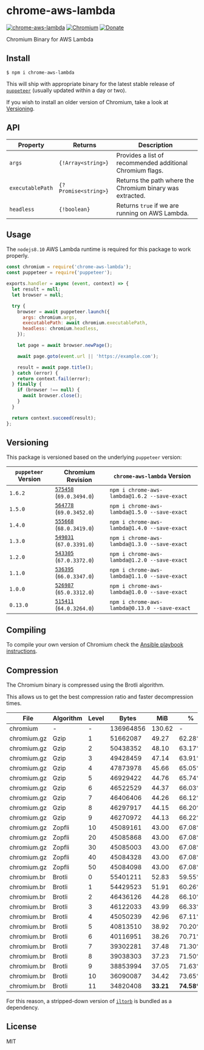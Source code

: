 # chrome-aws-lambda

[![chrome-aws-lambda](https://img.shields.io/npm/v/chrome-aws-lambda.svg?style=for-the-badge)](https://www.npmjs.com/package/chrome-aws-lambda)
[![Chromium](https://img.shields.io/badge/chromium-31_MB-brightgreen.svg?style=for-the-badge)](bin/)
[![Donate](https://img.shields.io/badge/donate-paypal-blue.svg?style=for-the-badge)](https://paypal.me/alixaxel)

Chromium Binary for AWS Lambda

## Install

```shell
$ npm i chrome-aws-lambda
```

This will ship with appropriate binary for the latest stable release of [`puppeteer`](https://github.com/GoogleChrome/puppeteer) (usually updated within a day or two).

If you wish to install an older version of Chromium, take a look at [Versioning](https://github.com/alixaxel/chrome-aws-lambda#versioning).

## API

| Property         | Returns              | Description                                               |
| ---------------- | -------------------- | --------------------------------------------------------- |
| `args`           | `{!Array<string>}`   | Provides a list of recommended additional Chromium flags. |
| `executablePath` | `{?Promise<string>}` | Returns the path where the Chromium binary was extracted. |
| `headless`       | `{!boolean}`         | Returns `true` if we are running on AWS Lambda.           |

## Usage

The `nodejs8.10` AWS Lambda runtime is required for this package to work properly.

```javascript
const chromium = require('chrome-aws-lambda');
const puppeteer = require('puppeteer');

exports.handler = async (event, context) => {
  let result = null;
  let browser = null;

  try {
    browser = await puppeteer.launch({
      args: chromium.args,
      executablePath: await chromium.executablePath,
      headless: chromium.headless,
    });

    let page = await browser.newPage();

    await page.goto(event.url || 'https://example.com');

    result = await page.title();
  } catch (error) {
    return context.fail(error);
  } finally {
    if (browser !== null) {
      await browser.close();
    }
  }

  return context.succeed(result);
};
```

## Versioning

This package is versioned based on the underlying `puppeteer` version:

| `puppeteer` Version | Chromium Revision                                    | `chrome-aws-lambda` Version                   |
| ------------------- | ---------------------------------------------------- | --------------------------------------------- |
| `1.6.2`             | [`575458`](https://crrev.com/575458) (`69.0.3494.0`) | `npm i chrome-aws-lambda@1.6.2 --save-exact`  |
| `1.5.0`             | [`564778`](https://crrev.com/564778) (`69.0.3452.0`) | `npm i chrome-aws-lambda@1.5.0 --save-exact`  |
| `1.4.0`             | [`555668`](https://crrev.com/555668) (`68.0.3419.0`) | `npm i chrome-aws-lambda@1.4.0 --save-exact`  |
| `1.3.0`             | [`549031`](https://crrev.com/549031) (`67.0.3391.0`) | `npm i chrome-aws-lambda@1.3.0 --save-exact`  |
| `1.2.0`             | [`543305`](https://crrev.com/543305) (`67.0.3372.0`) | `npm i chrome-aws-lambda@1.2.0 --save-exact`  |
| `1.1.0`             | [`536395`](https://crrev.com/536395) (`66.0.3347.0`) | `npm i chrome-aws-lambda@1.1.0 --save-exact`  |
| `1.0.0`             | [`526987`](https://crrev.com/526987) (`65.0.3312.0`) | `npm i chrome-aws-lambda@1.0.0 --save-exact`  |
| `0.13.0`            | [`515411`](https://crrev.com/515411) (`64.0.3264.0`) | `npm i chrome-aws-lambda@0.13.0 --save-exact` |

## Compiling

To compile your own version of Chromium check the [Ansible playbook instructions](_/ansible).

## Compression

The Chromium binary is compressed using the Brotli algorithm.

This allows us to get the best compression ratio and faster decompression times.

| File        | Algorithm | Level | Bytes     | MiB       | %          | Inflation  |
| ----------- | --------- | ----- | --------- | --------- | ---------- | ---------- |
| chromium    | -         | -     | 136964856 | 130.62    | -          | -          |
| chromium.gz | Gzip      | 1     | 51662087  | 49.27     | 62.28%     | 1.035s     |
| chromium.gz | Gzip      | 2     | 50438352  | 48.10     | 63.17%     | 1.016s     |
| chromium.gz | Gzip      | 3     | 49428459  | 47.14     | 63.91%     | 0.968s     |
| chromium.gz | Gzip      | 4     | 47873978  | 45.66     | 65.05%     | 0.950s     |
| chromium.gz | Gzip      | 5     | 46929422  | 44.76     | 65.74%     | 0.938s     |
| chromium.gz | Gzip      | 6     | 46522529  | 44.37     | 66.03%     | 0.919s     |
| chromium.gz | Gzip      | 7     | 46406406  | 44.26     | 66.12%     | 0.917s     |
| chromium.gz | Gzip      | 8     | 46297917  | 44.15     | 66.20%     | 0.916s     |
| chromium.gz | Gzip      | 9     | 46270972  | 44.13     | 66.22%     | 0.968s     |
| chromium.gz | Zopfli    | 10    | 45089161  | 43.00     | 67.08%     | 0.919s     |
| chromium.gz | Zopfli    | 20    | 45085868  | 43.00     | 67.08%     | 0.919s     |
| chromium.gz | Zopfli    | 30    | 45085003  | 43.00     | 67.08%     | 0.925s     |
| chromium.gz | Zopfli    | 40    | 45084328  | 43.00     | 67.08%     | 0.921s     |
| chromium.gz | Zopfli    | 50    | 45084098  | 43.00     | 67.08%     | 0.935s     |
| chromium.br | Brotli    | 0     | 55401211  | 52.83     | 59.55%     | 0.778s     |
| chromium.br | Brotli    | 1     | 54429523  | 51.91     | 60.26%     | 0.757s     |
| chromium.br | Brotli    | 2     | 46436126  | 44.28     | 66.10%     | 0.659s     |
| chromium.br | Brotli    | 3     | 46122033  | 43.99     | 66.33%     | 0.616s     |
| chromium.br | Brotli    | 4     | 45050239  | 42.96     | 67.11%     | 0.692s     |
| chromium.br | Brotli    | 5     | 40813510  | 38.92     | 70.20%     | **0.598s** |
| chromium.br | Brotli    | 6     | 40116951  | 38.26     | 70.71%     | 0.601s     |
| chromium.br | Brotli    | 7     | 39302281  | 37.48     | 71.30%     | 0.615s     |
| chromium.br | Brotli    | 8     | 39038303  | 37.23     | 71.50%     | 0.668s     |
| chromium.br | Brotli    | 9     | 38853994  | 37.05     | 71.63%     | 0.673s     |
| chromium.br | Brotli    | 10    | 36090087  | 34.42     | 73.65%     | 0.765s     |
| chromium.br | Brotli    | 11    | 34820408  | **33.21** | **74.58%** | 0.712s     |

For this reason, a stripped-down version of [`iltorb`](https://github.com/MayhemYDG/iltorb) is bundled as a dependency.

## License

MIT

